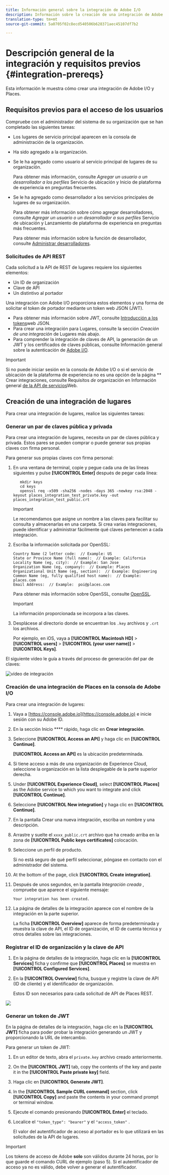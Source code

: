 ```yaml
---
title: Información general sobre la integración de Adobe I/O
description: Información sobre la creación de una integración de Adobe I/O.
translation-type: tm+mt
source-git-commit: 5a0705f02c8ecd540506b628371aec45107df7b2

---
```



# Descripción general de la integración y requisitos previos {#integration-prereqs}

Esta información le muestra cómo crear una integración de Adobe I/O y Places.

## Requisitos previos para el acceso de los usuarios

Compruebe con el administrador del sistema de su organización que se han completado las siguientes tareas:

* Los lugares de servicio principal aparecen en la consola de administración de la organización.
* Ha sido agregado a la organización.
* Se le ha agregado como usuario al servicio principal de lugares de su organización.

   Para obtener más información, consulte *Agregar un usuario o un desarrollador a los perfiles* Servicio de ubicación y Inicio de plataforma de experiencia en preguntas [](/help/places-faqs.md)frecuentes.

* Se le ha agregado como desarrollador a los servicios principales de lugares de su organización.

   Para obtener más información sobre cómo agregar desarrolladores, consulte *Agregar un usuario o un desarrollador a sus perfiles* Servicio de ubicación y Lanzamiento de plataforma de experiencia en preguntas [](/help/places-faqs.md)más frecuentes.

   Para obtener más información sobre la función de desarrollador, consulte [Administrar desarrolladores](https://helpx.adobe.com/enterprise/using/manage-developers.html).

### Solicitudes de API REST

Cada solicitud a la API de REST de lugares requiere los siguientes elementos:

* Un ID de organización
* Clave de API
* Un distintivo al portador

Una integración con Adobe I/O proporciona estos elementos y una forma de solicitar el token de portador mediante un token web JSON (JWT).

* Para obtener más información sobre JWT, consulte [Introducción a los tokens](https://jwt.io/introduction/)web JSON.
* Para crear una integración para Lugares, consulte la sección *Creación de una integración* de Lugares más abajo.
* Para comprender la integración de claves de API, la generación de un JWT y los certificados de claves públicas, consulte Información general sobre la autenticación de [Adobe I/O](https://www.adobe.io/apis/cloudplatform/console/authentication/gettingstarted.html).

>[!IMPORTANT]
>
>Si no puede iniciar sesión en la consola de Adobe I/O o si el servicio de ubicación de la plataforma de experiencia no es una opción de la página ** Crear integraciones, consulte Requisitos *de* organización en Información general [de la API de servicios](/help/web-service-api/places-web-services.md)Web.

## Creación de una integración de lugares

Para crear una integración de lugares, realice las siguientes tareas:

### Generar un par de claves pública y privada

Para crear una integración de lugares, necesita un par de claves pública y privada. Estos pares se pueden comprar o puede generar sus propias claves con firma personal.

Para generar sus propias claves con firma personal:

1. En una ventana de terminal, copie y pegue cada una de las líneas siguientes y pulse **[!UICONTROL Enter]** después de pegar cada línea:

   ```text
      mkdir keys
      cd keys
      openssl req -x509 -sha256 -nodes -days 365 -newkey rsa:2048 -keyout places_integration_test_private.key -out    places_integration_test_public.crt
   ```

   >[!IMPORTANT]
   >
   >Le recomendamos que asigne un nombre a las claves para facilitar su consulta y almacenarlas en una carpeta. Si crea varias integraciones, puede identificar y administrar fácilmente qué claves pertenecen a cada integración.

1. Escriba la información solicitada por OpenSSL:

   ```text
   Country Name (2 letter code:  // Example: US
   State or Province Name (full name):  // Example: California
   Locality Name (eg, city):  // Example: San Jose
   Organization Name (eg, company):  // Example: Places
   Organizational Unit Name (eg, section):  // Example: Engineering
   Common Name (eg, fully qualified host name):  // Example: places.com
   Email Address:  // Example:  poi@places.com
   ```

   Para obtener más información sobre OpenSSL, consulte [OpenSSL](https://www.openssl.org/).

   >[!IMPORTANT]
   >
   >La información proporcionada se incorpora a las claves.

1. Desplácese al directorio donde se encuentran los `.key` archivos y `.crt` los archivos.

   Por ejemplo, en iOS, vaya a **[!UICONTROL Macintosh HD]** &gt; **[!UICONTROL users]** &gt; **[!UICONTROL (your user name)]** &gt; **[!UICONTROL Keys]**.

El siguiente vídeo le guía a través del proceso de generación del par de claves:

![vídeo de integración](/help/assets/places_integration_video.gif)

### Creación de una integración de Places en la consola de Adobe I/O

Para crear una integración de lugares:

1. Vaya a [https://console.adobe.io](https://console.adobe.io) e inicie sesión con su Adobe ID.
1. En la sección Inicio **** rápido, haga clic en **Crear integración**.
1. Seleccione **[!UICONTROL Access an API]** y haga clic en **[!UICONTROL Continue]**.

   **[!UICONTROL Access an API]** es la ubicación predeterminada.

1. Si tiene acceso a más de una organización de Experience Cloud, seleccione la organización en la lista desplegable de la parte superior derecha.
1. Under **[!UICONTROL Experience Cloud]**, select **[!UICONTROL Places]** as the Adobe service to which you want to integrate and click **[!UICONTROL Continue]**.
1. Seleccione **[!UICONTROL New integration]** y haga clic en **[!UICONTROL Continue]**.
1. En la pantalla Crear una nueva integración, escriba un nombre y una descripción.
1. Arrastre y suelte el `xxxx_public.crt` archivo que ha creado arriba en la zona de **[!UICONTROL Public keys certificates]** colocación.
1. Seleccione un perfil de producto.

   Si no está seguro de qué perfil seleccionar, póngase en contacto con el administrador del sistema.
1. At the bottom of the page, click **[!UICONTROL Create integration]**.
1. Después de unos segundos, en la pantalla *Integración creada* , compruebe que aparece el siguiente mensaje:

   `Your integration has been created.`

1. La página de detalles de la integración aparece con el nombre de la integración en la parte superior.

   La ficha **[!UICONTROL Overview]** aparece de forma predeterminada y muestra la clave de API, el ID de organización, el ID de cuenta técnica y otros detalles sobre las integraciones.

### Registrar el ID de organización y la clave de API

1. En la página de detalles de la integración, haga clic en la **[!UICONTROL Services]** ficha y confirme que **[!UICONTROL Places]** se muestra en **[!UICONTROL Configured Services]**.
1. En la **[!UICONTROL Overview]** ficha, busque y registre la clave de API (ID de cliente) y el identificador de organización.

   Estos ID son necesarios para cada solicitud de API de Places REST.

![](/help/assets/places_orgid_api-key.png)

### Generar un token de JWT

En la página de detalles de la integración, haga clic en la **[!UICONTROL JWT]** ficha para poder probar la integración generando un JWT y proporcionando la URL de intercambio.

Para generar un token de JWT:

1. En un editor de texto, abra el `private.key` archivo creado anteriormente.
1. On the **[!UICONTROL JWT]** tab, copy the contents of the key and paste it in the **[!UICONTROL Paste private key]** field.
1. Haga clic en **[!UICONTROL Generate JWT]**.
1. In the **[!UICONTROL Sample CURL command]** section, click **[!UICONTROL Copy]** and paste the contents in your command prompt or terminal window.
1. Ejecute el comando presionando **[!UICONTROL Enter]** el teclado.
1. Localice el `"token_type": "bearer"` y el `"access_token"` .

   El valor del autentificador de acceso al portador es lo que utilizará en las solicitudes de la API de lugares.

>[!IMPORTANT]
>
>Los tokens de acceso de Adobe **solo** son válidos durante 24 horas, por lo que guarde el comando CURL de ejemplo (paso 5). Si el autentificador de acceso ya no es válido, debe volver a generar el autentificador.